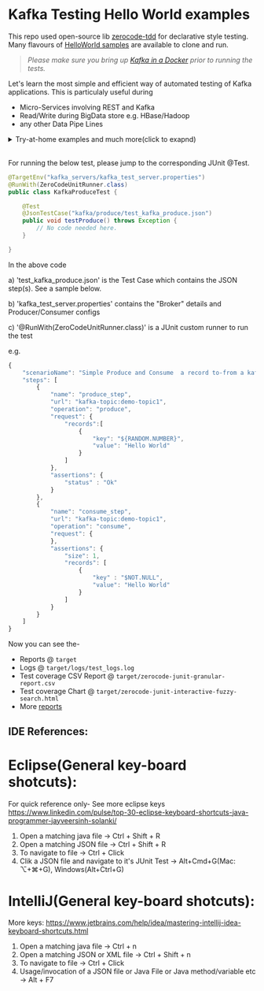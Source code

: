 # Kafka Testing Hello World examples

This repo used open-source lib [zerocode-tdd](https://github.com/authorjapps/zerocode) for declarative style testing. Many flavours of [HelloWorld samples](https://github.com/authorjapps/zerocode/blob/master/README.md#hello-world-) are available to clone and run.

> _Please make sure you bring up [Kafka in a Docker](https://github.com/authorjapps/zerocode-docker-factory/wiki/Docker-container-for-Kafka-and-Schema-Registry) prior to running the tests._

Let's learn the most simple and efficient way of automated testing of Kafka applications. 
This is particulaly useful during 
+ Micro-Services involving REST and Kafka
+ Read/Write during BigData store e.g. HBase/Hadoop
+ any other Data Pipe Lines

<details>
  <summary>Try-at-home examples and much more(click to exapnd)</summary>

+ [Kafka testing - Examples to run at home](https://github.com/authorjapps/hello-kafka-stream-testing/tree/master/src/test/resources/kafka)

+ [Kafka testing - An Intro](https://github.com/authorjapps/zerocode/wiki/Kafka-Testing-Introduction)

+ [Other HelloWorld examples](https://github.com/authorjapps/zerocode/blob/master/README.md#hello-world-), such as Spring boot app testing, Performance testing, Kotlin app testing etc.

</details>

<br/>


For running the below test, please jump to the corresponding JUnit @Test.

```java
@TargetEnv("kafka_servers/kafka_test_server.properties")
@RunWith(ZeroCodeUnitRunner.class)
public class KafkaProduceTest {

    @Test
    @JsonTestCase("kafka/produce/test_kafka_produce.json")
    public void testProduce() throws Exception {
        // No code needed here.
    }

}
```

In the above code 

a) 'test_kafka_produce.json' is the Test Case which contains the JSON step(s). See a sample below.

b) 'kafka_test_server.properties' contains the "Broker" details and Producer/Consumer configs

c) '@RunWith(ZeroCodeUnitRunner.class)' is a JUnit custom runner to run the test


e.g.
```javascript
{
    "scenarioName": "Simple Produce and Consume  a record to-from a kafka topic",
    "steps": [
        {
            "name": "produce_step",
            "url": "kafka-topic:demo-topic1",
            "operation": "produce",
            "request": {
                "records":[
                    {
                        "key": "${RANDOM.NUMBER}",
                        "value": "Hello World"
                    }
                ]
            },
            "assertions": {
                "status" : "Ok"
            }
        },
        {
            "name": "consume_step",
            "url": "kafka-topic:demo-topic1",
            "operation": "consume",
            "request": {
            },
            "assertions": {
                "size": 1,
                "records": [
                    {
                        "key" : "$NOT.NULL",
                        "value": "Hello World"
                    }
                ]
            }
        }
    ]
}

```

Now you can see the-
* Reports @ `target`
* Logs @ `target/logs/test_logs.log`
* Test coverage CSV Report @ `target/zerocode-junit-granular-report.csv`
* Test coverage Chart @ `target/zerocode-junit-interactive-fuzzy-search.html`
* More [reports](https://github.com/authorjapps/zerocode#generated-reports-and-charts)

IDE References:
---
Eclipse(General key-board shotcuts):
=====
For quick reference only- See more eclipse keys https://www.linkedin.com/pulse/top-30-eclipse-keyboard-shortcuts-java-programmer-jayveersinh-solanki/
1. Open a matching java file -> Ctrl + Shift + R
1. Open a matching JSON file -> Ctrl + Shift + R
1. To navigate to file -> Ctrl + Click
1. Clik a JSON file and navigate to it's JUnit Test -> Alt+Cmd+G(Mac: ⌥+⌘+G), Windows(Alt+Ctrl+G)

IntelliJ(General key-board shotcuts):
=====
More keys: https://www.jetbrains.com/help/idea/mastering-intellij-idea-keyboard-shortcuts.html
1. Open a matching java file -> Ctrl + n
1. Open a matching JSON or XML file -> Ctrl + Shift + n
1. To navigate to file -> Ctrl + Click
1. Usage/invocation of a JSON file or Java File or Java method/variable etc -> Alt + F7
